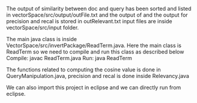 The output of similarity between doc and query has been sorted and listed in vectorSpace/src/output/outFile.txt and the output of  and the 
output for precision and recal is stored in outRelevant.txt input files are inside vectorSpace/src/input folder. 

The main java class is inside VectorSpace/src/invertPackage/ReadTerm.java. Here the main class is ReadTerm so we need to compile and run 
this class as described below
Compile: javac ReadTerm.java
Run: java ReadTerm

The functions related to computing the cosine value is done in QueryManipulation.java, precision and recal is done inside Relevancy.java

We can also import this project in eclipse and we can directly run from eclipse.
